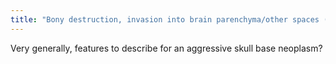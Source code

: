 ```yaml
---
title: "Bony destruction, invasion into brain parenchyma/other spaces (orbit, cavernous sinus), enhancement, etc."
---
```

Very generally, features to describe for an aggressive skull base neoplasm?

